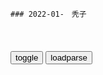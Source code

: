 ```note
### 2022-01-　秃子
```

<table id="tbc" style="white-space:pre-wrap">
</table>
<button onclick="toggleb()">toggle</button>
<button onclick="loadparse()">loadparse</button>
<br>
<!-- 🌸<br>🍅-　-🍑<hr>🍀 -->
<pre>
<textarea rows="30" cols="100" style="display: none" id="tar">

张学良不顾代价，再三帮蒋介石的原因，是两人间隐形的炸弹,综艺,综艺综合,好看视频
https://haokan.baidu.com/v?vid=10973440742978416771&sfrom=baidu-feed

所走出的每一步，只不过是在维护自己的统治地位罢了。

去挑起内战。
将矛头对准自己人。

蒋介石竟然下令，让张学良向对着手无寸铁的学生开枪。张学良十分气愤，拒不从命。

<font size="1" style="color:#DCDCDC">2022-03-15</font>

解f军h北东北频频胜利，老蒋公开谈话，绝口不提m主改g丨历史,综艺,综艺综合,好看视频
https://haokan.baidu.com/v?vid=4476195708331842174&sfrom=baidu-feed

<font size="1" style="color:#DCDCDC">2022-03-12</font>

蒋经g的转身：江南案让其决心推动m主改g_新闻中心_新浪网
https://news.sina.com.cn/c/sd/2011-05-12/163722453292.shtml

美丽岛事件引致g际sh的严厉批p，将蒋经g置于内外交困之中。

　　而几年后发生的暗s江南事件，更是一拳击中了蒋经g的软肋，使他彻底意识到，在时代洪流面前，嚣张、腐败的gmd只有顺应变g，才能在历史中留下一席之地。

　　蒋经g最亲密的部下李焕告诉陶涵，江南案让蒋经g看到，他亲手缔造的情治系统已长成如此怪物，这让他“充满无力感”。随即，蒋经g大举改组情报部门，削弱其q力，并禁止其在美g秘密活动。

　　蒋经g还告诉部下，决心在今后一两年内推动全面m主改g。

最后的华丽转身

　　这时的蒋经g已是重病缠身。也许是预感时日无多，他决定在天年允许的短短时间内，加速完成改g。
蒋经g所要执行的改革计划主要包括三部分，改g“g会”、结束资深m意代表长期不改选现象；允许反对d合法化；解除戒严。

　　1986年9月，一百多名反对派人士在圆山饭店集会，成立“m主进步d”。听到这一消息，蒋经g只是点点头。在核心层的会议上，坐在轮椅上的蒋经g开口就说：“时代在变，环境在变，潮流也在变过去的gmd太骄傲、太自负了，现在起，不能再跟从前一样。”

　　蒋经g不打算对m进d采取行动，引起d内传统势力的激烈反弹，甚至有人写下血书，要求z府逮捕“叛乱分子”。对此，蒋经g对追随他多年的蒋彦士说：“使用q力容易，难就难在晓得什么时候不去用它。”

　　1987年8月23日，“立法院”通过新的“g家安全法”，在台湾实施了38年的戒严令宣告取消；1988年1月1日，d禁报禁解除；1月12日，g会改g专案小组通过草案，本土力量参与台湾z治的时代由此开启。

　　逝世前半个月，蒋经g不顾劝阻，参加了“行x纪念大会”。他坐着轮椅被推上台，台下一片喝彩欢迎声中，反对派人士高举“老贼下台”的布条，持续高喊抗议口号——台湾z治第一次如此宽容。直到回家的路上，蒋经g依然面带微笑。

<font size="1" style="color:#DCDCDC">2022-03-12</font>

一个人的zq：一个间歇性精神病的疯子，为何成为总统还身兼数职,历史,世界历史,好看视频
https://haokan.baidu.com/v?vid=10444335569957650565&sfrom=baidu-feed

https://gimg0.baidu.com/gimg/src=http%3A%2F%2Ff7.baidu.com%2Fit%2Fu%3D69175143%2C3333967478%26fm%3D222%26app%3D108%26f.JPEG

提出反对意见，杀。怀疑不忠心，杀。12名内阁部长被s了10个，非洲小g间歇性精神病总统，如何打造了独czq。

非洲gj一个既没有学历，也没有g人威望，甚至还有点精神不正常的z客，
将该g打造成了独c的一人zq。这听起来不可思议，但却是真实发生的事情。

佛朗哥打算通过扶持傀儡的方式，继续掌控赤道几内亚。
马西埃这个不太聪明的z客显然是最好的选择。

但是让西班牙人没有想到的是，马西埃上台后马上翻脸不认人，
将西班牙人的种植园和其他产业全部收归g有。

外交部z米约又搞起了武装z变，
马西埃又走马上任了该g外交部z。

此后的几年内，马西埃又处决了不听话的9名内阁部长。该g12名部长仅有两名侥幸逃脱。

将赤道几内亚打造成一人zq的马西埃，大肆推行独c统治。但是过于残b的统治方式，最终引起自己的侄子，该g武装副司令的反抗，通过武装z变将马西埃赶下了台。

审判过程中，马西埃还被诊断出了间歇性精神病，不过最终还是被判处s刑。

<font size="1" style="color:#DCDCDC">2022-03-05</font>

希特勒上台后，纳粹zf作为唯一zd，开始暴z统治丨历史,历史,世界历史,好看视频
https://haokan.baidu.com/v?vid=776525000252283875&sfrom=baidu-feed

<font size="1" style="color:#DCDCDC">2022-02-28</font>

蒋介石：dg一体的“先行者”
https://www.guancha.cn/historiography/2011_07_22_58983.shtml

<font size="1" style="color:#DCDCDC">2022-02-24</font>

</textarea>
</pre>
<!-- 🍀<br>🍑-　-🍅<hr>🌸 -->

```tip
```

<script src="https://cdn.jsdelivr.net/npm/jquery@3.5.1/dist/jquery.min.js"></script>

<link rel="stylesheet" href="https://cdn.jsdelivr.net/gh/fancyapps/fancybox@3.5.7/dist/jquery.fancybox.min.css" />
<script src="https://cdn.jsdelivr.net/gh/fancyapps/fancybox@3.5.7/dist/jquery.fancybox.min.js"></script>

<script type="text/javascript">

var __urlRegex = /(\b(https?|ftp|file):\/\/[-A-Z0-9+&@#\/%?=~_|!:,.;]*[-A-Z0-9+&@#\/%=~_|])/ig;
var __imgRegex = /\.(?:jpe?g|gif|png|webp)$/i;

loadparse();

function parseURL($string){

    var exp = __urlRegex;
    return $string.replace(exp,function(match){
            __imgRegex.lastIndex=0;
            if(__imgRegex.test(match)){
                return '<a data-fancybox="gallery" href="' + match.replace("/p=700", "")
                 + '"><img src="' + match.replace("/p=700", "/p=160x200")+'" width="64"></a>';
            }
            else{
                return '<a href="' + match + '" target="_blank">' + match + '</a>';
            }
        }
    );
}

function loadparse() {
  tbc.innerHTML = parseURL(tar.value);
}

function toggleb() {
  var x = document.getElementById("tar");
  if (x.style.display === "none") {
    x.style.display = "";
  } else {
    x.style.display = "none";
  }
}

</script>
